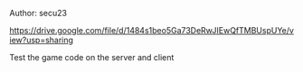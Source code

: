 Author: secu23

https://drive.google.com/file/d/1484s1beo5Ga73DeRwJIEwQfTMBUspUYe/view?usp=sharing

Test the game code on the server and client
